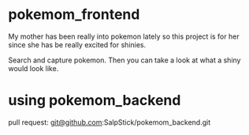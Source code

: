 # pokemom_frontend

My mother has been really into pokemon lately so this project is for her since she has be really excited for shinies.

Search and capture pokemon. Then you can take a look at what a shiny would look like.

# using pokemom_backend

pull request: git@github.com:SalpStick/pokemom_backend.git